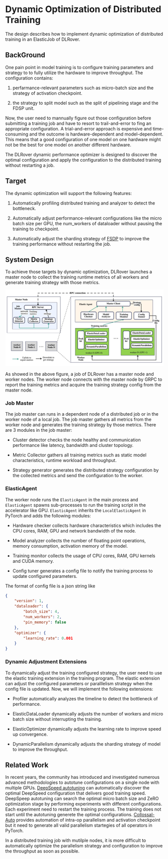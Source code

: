 # Dynamic Optimization of Distributed Training

The design describes how to implement dynamic optimization of distributed
training in an ElasticJob of DLRover.

## BackGround

One pain point in model training is to configure training parameters and
strategy to to fully utilize the hardware to improve throughput. The
configuration contains:

1. perfarmance-relevant parameters such as micro-batch size and the strategy of
activation checkpoint.

1. the strategy to split model such as the split of pipelining stage and
the FDSP unit.

Now, the user need to mannually figure out those configuration before submitting
a training job and have to resort to trail-and-error to fing an appropriate
configuration. A trial-and-error approach is expensive and time-consuming and the outcome
is hardware-dependent and model-dependent. This means that a good configuration
of one model on one hardware might not be the best for one model on another
different hardware.

The DLRover dynamic performance optimizer is designed to discover the
optimal configuration and apply the configuration to the distributed
training without restarting a job.

## Target

The dynamic optimization will support the following features:

1. Automatically profiling distributed training and analyzer
to detect the bottleneck.

1. Automatically adjust performance-relevant configurations like the micro batch
size per GPU, the num_workers of dataloader without pausing
the training to checkpoint.

1. Automatically adjust the sharding strategy of [FSDP](https://arxiv.org/pdf/2304.11277.pdf)
to improve the training performance without restarting the job.

## System Design

To achieve those targets by dynamic optimization, DLRover
launches a master node to collect the training runtime metrics of all workers
and generate training strategy with those metrics.

<div align="center">
<img src="../figures/dynamic-opt-arch.jpg" alt="Editor" width="800">
</div>

As showed in the above figure, a job of DLRover has a master node and
worker nodes. The worker node connects with the master node by GRPC to
report the training metrics and acquire the training strategy config from
the master node.

### Job Master

The job master can runs in a dependent node of a distributed job or
in the worker node of a local job. The job master gathers all metrics
from the worker node and generates the training strategy by those
metrics. There are 3 modules in the job master:

- Cluster detector checks the node healthy and communication performance
like latency, bandwidth and cluster topology.

- Metric Collector gathers all training metrics such as static model
characteristics, runtime workload and throughput.

- Strategy generator generates the distributed strategy configuration
by the collected metrics and send the configuration to the worker.

### ElasticAgent

The worker node runs the `ElasticAgent` in the main
process and `ElasticAgent` spawns sub-processes to run the training script
in the accelerator like GPU. `ElasticAgent` inherits the `LocalElasticAgent`
in PyTorch and adds the following modules:

- Hardware checker collects hardware characteristics which includes the CPU
cores, RAM, GPU and network bandwidth of the node.

- Model analyzer collects the number of floating point operations, memory
consumption, activation memory of the model.

- Training monitor collects the usage of CPU cores, RAM, GPU kernels and CUDA
memory.

- Config tuner generates a config file to notify the training process to
update configured parameters.

The format of config file is a json string like

```json
{
    "version": 1,
    "dataloader": {
        "batch_size": 4,
        "num_workers": 2,
        "pin_memory": false
    },
    "optimizer": {
        "learning_rate": 0.001
    }
}
```

### Dynamic Adjustment Extensions

To dynamically adjust the training configured strategy, the user need to use
the elastic training extension in the training program. The elastic extension
can adjust the configured parameters or paralllelism strategy when the config
file is updated. Now, we will implement the following extensions:

- Profiler automatically analyzes the timeline to detect the bottleneck of
performance.

- ElasticDataLoader dynamically adjusts the number of workers and micro
batch size without interrupting the training.

- ElasticOptimizer dynamically adjusts the learning rate to improve speed up
convergence.

- DynamicParallelism dynamically adjusts the sharding strategy of model to
improve the throughput.

## Related Work

In recent years, the community has introduced and investigated numerous
advanced methodologies to  autotune configurations on a single
node with multiple GPUs. [DeepSpeed autotuning](https://github.com/microsoft/DeepSpeed/tree/master/deepspeed/autotuning)
can automatically discover the optimal DeepSpeed configuration
that delivers good training speed. DeepSpeep autotuning can search
the optimal micro batch size and ZeRO optimization stage by performing
experiments with different configurations. Each experiment need to restart
the training process. The training does not start until the autotuning
generete the optimal configurations.
[Collossal-Auto](https://github.com/hpcaitech/ColossalAI/tree/main/colossalai/auto_parallel)
provides automation of intra-op parallelism and activation
checkpoint but it need to generate all valid parallelism startegies of
all operators in PyTorch.

In a distributed training job with mutilple nodes, it is more difficult
to automatically optimize the parallelism strategy and configuration
to improve the throughput as soon as possible.
